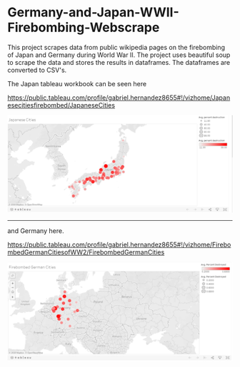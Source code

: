 # Germany-and-Japan-WWII-Firebombing-Webscrape



This project scrapes data from public wikipedia pages on the firebombing of Japan and Germany during World War II. 
The project uses beautiful soup to scrape the data and stores the results in dataframes. The dataframes are converted to CSV's. 


The Japan tableau workbook can be seen here


https://public.tableau.com/profile/gabriel.hernandez8655#!/vizhome/Japanesecitiesfirebombed/JapaneseCities



![Alt text](images/japan.PNG?raw=true "Optional Title")



---------------------------------------------------------------------------------------------


and Germany here.


https://public.tableau.com/profile/gabriel.hernandez8655#!/vizhome/FirebombedGermanCitiesofWW2/FirebombedGermanCities


![Alt text](images/germany.PNG?raw=true "Optional Title")
